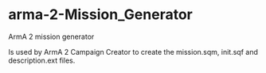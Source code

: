 # arma-2-Mission_Generator

ArmA 2 mission generator

Is used by ArmA 2 Campaign Creator to create the mission.sqm, init.sqf and description.ext files.
